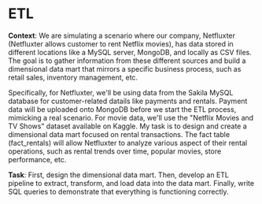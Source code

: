 # ETL

__Context__: We are simulating a scenario where our company, Netfluxter (Netfluxter allows customer to rent Netflix movies), has data stored in different locations like a MySQL server, MongoDB, and locally as CSV files. The goal is to gather information from these different sources and build a dimensional data mart that mirrors a specific business process, such as retail sales, inventory management, etc.

Specifically, for Netfluxter, we'll be using data from the Sakila MySQL database for customer-related datails like payments and rentals. Payment data will be uploaded onto MongoDB before we start the ETL process, mimicking a real scenario. For movie data, we'll use the "Netflix Movies and TV Shows" dataset available on Kaggle. My task is to design and create a dimensional data mart focused on rental transactions. The fact table (fact_rentals) will allow Netfluxter to analyze various aspect of their rental operations, such as rental trends over time, popular movies, store performance, etc.

__Task__: First, design the dimensional data mart. Then, develop an ETL pipeline to extract, transform, and load data into the data mart. Finally, write SQL queries to demonstrate that everything is functioning correctly.
